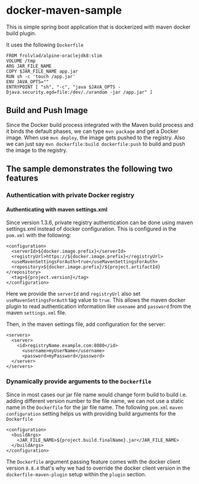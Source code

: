 # docker-maven-sample

This is simple spring boot application that is dockerized with maven docker build plugin.

It uses the following `Dockerfile`
```
FROM frolvlad/alpine-oraclejdk8:slim
VOLUME /tmp
ARG JAR_FILE_NAME
COPY $JAR_FILE_NAME app.jar
RUN sh -c 'touch /app.jar'
ENV JAVA_OPTS=""
ENTRYPOINT [ "sh", "-c", "java $JAVA_OPTS -Djava.security.egd=file:/dev/./urandom -jar /app.jar" ]
```
## Build and Push Image
Since the Docker build process integrated with the Maven build process and it binds the default phases, we can type `mvn package` and get a Docker image. When use `mvn deploy`, the image gets pushed to the registry. Also we can just say `mvn dockerfile:build dockerfile:push` to build and push the image to the registry.

## The sample demonstrates the following two features

### Authentication with private Docker registry

#### Authenticating with maven settings.xml

Since version 1.3.6, private registry authentication can be done using maven settings.xml instead of docker configuration. This is configured in the `pom.xml` with the following:
```
<configuration>
  <serverId>${docker.image.prefix}</serverId>
  <registryUrl>https://${docker.image.prefix}</registryUrl>
  <useMavenSettingsForAuth>true</useMavenSettingsForAuth>
  <repository>${docker.image.prefix}/${project.artifactId}</repository>
  <tag>${project.version}</tag>
</configuration>
```
Here we provide the `serverId` and `registryUrl` also set `useMavenSettingsForAuth` tag value to `true`. This allows the maven docker plugin to read authentication information like `usename` and `password` from the maven `settings.xml` file.

Then, in the maven settings file, add configuration for the server:

```
<servers>
  <server>
    <id>registryName.example.com:8080</id>
      <username>myUserName</username>
      <password>myPassword</password>
  </server>
</servers>
```

### Dynamically provide arguments to the `Dockerfile`

Since in most cases our jar file name would change form build to build i.e. adding different version number to the file name, we can not use a static name in the `Dockerfile` for the jar file name. The following `pom.xml` `maven` `configuration` setting helps us with providing build arguments for the `Dockerfile`

```
<configuration>
  <buildArgs>
    <JAR_FILE_NAME>${project.build.finalName}.jar</JAR_FILE_NAME>
  </buildArgs>
</configuration>
```

The `Dockerfile` argument passing feature comes with the docker client version `8.8.4` that's why we had to override the docker client version in the `dockerfile-maven-plugin` setup within the `plugin` section.
